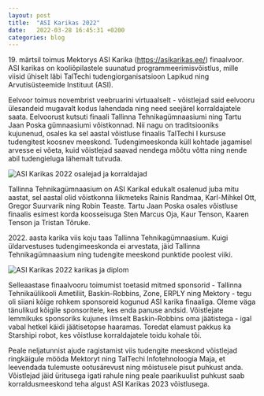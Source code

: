 ```yaml
---
layout: post
title:  "ASI Karikas 2022"
date:   2022-03-28 16:45:31 +0200
categories: blog
---
```


19\. märtsil toimus Mektorys ASI Karika (https://asikarikas.ee/) finaalvoor. ASI karikas on kooliõpilastele suunatud programmeerimisvõistlus, mille viisid ühiselt läbi TalTechi tudengiorganisatsioon Lapikud ning Arvutisüsteemide Instituut (ASI).

Eelvoor toimus novembrist veebruarini virtuaalselt - võistlejad said eelvooru ülesandeid mugavalt kodus lahendada ning need seejärel korraldajatele saata.
Eelvoorust kutsuti finaali Tallinna Tehnikagümnaasiumi ning Tartu Jaan Poska gümnaasiumi võistkonnad. Nii nagu on traditsiooniks kujunenud, osales ka sel aastal võistluse finaalis TalTechi I kursuse tudengitest koosnev meeskond. Tudengimeeskonda küll kohtade jagamisel arvesse ei võeta, kuid võistlejad saavad nendega mõõtu võtta ning nende abil tudengieluga lähemalt tutvuda.

![ASI Karikas 2022 osalejad ja korraldajad](https://i.imgur.com/3iNVQhn.jpg "ASI Karikas 2022 osalejad ja korraldajad")

Tallinna Tehnikagümnaasium on ASI Karikal edukalt osalenud juba mitu aastat, sel aastal olid võistkonna liikmeteks Rainis Randmaa, Karl-Mihkel Ott, Gregor Suurvarik ning Robin Teaste. Tartu Jaan Poska osales võistluse finaalis esimest korda koosseisuga Sten Marcus Oja, Kaur Tenson, Kaaren Tenson ja Tristan Tõruke.

2022\. aasta karika viis koju taas Tallinna Tehnikagümnaasium. Kuigi üldarvestuses tudengimeeskonda ei arvestata, jäid Tallinna Tehnikagümnaasium ning tudengite meeskond punktide poolest viiki.

![ASI Karikas 2022 karikas ja diplom](https://i.imgur.com/tMQCzWI.jpg "ASI Karikas 2022 karikas ja diplom")

Selleaastase finaalvooru toimumist toetasid mitmed sponsorid - Tallinna Tehnikaülikooli Ametiliit, Baskin-Robbins, Zone, ERPLY ning Mektory - tegu oli siiani kõige rohkem sponsoreid kogunud ASI karika finaaliga. Oleme väga tänulikud kõigile sponsoritele, kes enda panuse andsid. Võistlejate lemmikuks sponsoriks kujunes ilmselt Baskin-Robbins oma jäätistega - igal vabal hetkel käidi jäätisetopse haaramas. Toredat elamust pakkus ka Starshipi robot, kes võistluse korraldajatele toidu kohale tõi.

Peale neljatunnist ajude ragistamist viis tudengite meeskond võistlejad ringkäigule mööda Mektoryt ning TalTechi Infotehnoloogia Maja, et leevendada tulemuste ootusärevust ning mõistusele pisut puhkust anda. Võistlejad jäid üritusega igati rahule ning peale paarikuulist puhkust saab korraldusmeeskond teha algust ASI Karikas 2023 võistlusega.
